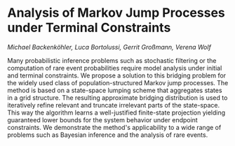 # Analysis of Markov Jump Processes under Terminal Constraints

_Michael Backenköhler, Luca Bortolussi, Gerrit Großmann, Verena Wolf_

Many probabilistic inference problems such as stochastic filtering or the computation of rare event probabilities require model analysis under initial and terminal constraints. We propose a solution to this bridging problem for the widely used class of population-structured Markov jump processes. The method is based on a state-space lumping scheme that aggregates states in a grid structure. The resulting approximate bridging distribution is used to iteratively refine relevant and truncate irrelevant parts of the state-space. This way the algorithm learns a well-justified finite-state projection yielding guaranteed lower bounds for the system behavior under endpoint constraints. We demonstrate the method's applicability to a wide range of problems such as Bayesian inference and the analysis of rare events.
